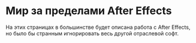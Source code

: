 # Мир за пределами After Effects

На этих страницах в большинстве будет описана работа с After Effects, но было бы странным игнорировать весь другой отраслевой софт.
